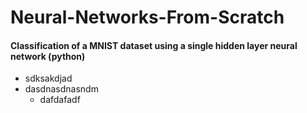 # Neural-Networks-From-Scratch
#### Classification of a MNIST dataset using a single hidden layer neural network (python)
- sdksakdjad
- dasdnasdnasndm
  - dafdafadf
